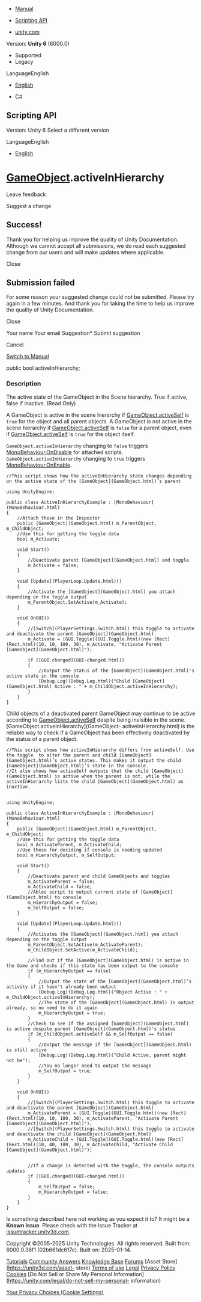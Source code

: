 [ ]()

  * [Manual](../Manual/index.html)
  * [Scripting API](../ScriptReference/index.html)

  * [unity.com](https://unity.com/)

Version: **Unity 6** (6000.0)

  * Supported
  * Legacy

LanguageEnglish

  * [English]()

  * C#

[ ](https://docs.unity3d.com)

## Scripting API

Version: Unity 6 Select a different version

LanguageEnglish

  * [English]()

#  [GameObject](GameObject.html).activeInHierarchy

Leave feedback

Suggest a change

## Success!

Thank you for helping us improve the quality of Unity Documentation. Although
we cannot accept all submissions, we do read each suggested change from our
users and will make updates where applicable.

Close

## Submission failed

For some reason your suggested change could not be submitted. Please <a>try
again</a> in a few minutes. And thank you for taking the time to help us
improve the quality of Unity Documentation.

Close

Your name Your email Suggestion* Submit suggestion

Cancel

[Switch to Manual](../Manual/class-GameObject.html "Go to GameObject Component
in the Manual")

public bool activeInHierarchy;

### Description

The active state of the GameObject in the Scene hierarchy. True if active,
false if inactive. (Read Only)

A GameObject is active in the scene hierarchy if
[GameObject.activeSelf](GameObject-activeSelf.html) is `true` for the object
and all parent objects. A GameObject is not active in the scene hierarchy if
[GameObject.activeSelf](GameObject-activeSelf.html) is `false` for a parent
object, even if [GameObject.activeSelf](GameObject-activeSelf.html) is `true`
for the object itself.  
  
`GameObject.activeInHierarchy` changing to `false` triggers
[MonoBehaviour.OnDisable](MonoBehaviour.OnDisable.html) for attached scripts.
`GameObject.activeInHierarchy` changing to `true` triggers
[MonoBehaviour.OnEnable](MonoBehaviour.OnEnable.html).

    
    
    //This script shows how the activeInHierarchy state changes depending on the active state of the [GameObject](GameObject.html)’s parent  
      
    using UnityEngine;  
      
    public class ActiveInHierarchyExample : [MonoBehaviour](MonoBehaviour.html)
    {
        //Attach these in the Inspector
        public [GameObject](GameObject.html) m_ParentObject, m_ChildObject;
        //Use this for getting the toggle data
        bool m_Activate;  
      
        void Start()
        {
            //Deactivate parent [GameObject](GameObject.html) and toggle
            m_Activate = false;
        }  
      
        void [Update](PlayerLoop.Update.html)()
        {
            //Activate the [GameObject](GameObject.html) you attach depending on the toggle output
            m_ParentObject.SetActive(m_Activate);
        }  
      
        void OnGUI()
        {
            //[Switch](PlayerSettings.Switch.html) this toggle to activate and deactivate the parent [GameObject](GameObject.html)
            m_Activate = [GUI.Toggle](GUI.Toggle.html)(new [Rect](Rect.html)(10, 10, 100, 30), m_Activate, "Activate Parent [GameObject](GameObject.html)");  
      
            if ([GUI.changed](GUI-changed.html))
            {
                //Output the status of the [GameObject](GameObject.html)'s active state in the console
                [Debug.Log](Debug.Log.html)("Child [GameObject](GameObject.html) Active : " + m_ChildObject.activeInHierarchy);
            }
        }
    }
    

Child objects of a deactivated parent GameObject may continue to be active
according to [GameObject.activeSelf](GameObject-activeSelf.html) despite being
invisible in the scene. [GameObject.activeInHierarchy](GameObject-
activeInHierarchy.html) is the reliable way to check if a GameObject has been
effectively deactivated by the status of a parent object.

    
    
    //This script shows how activeInHierarchy differs from activeSelf. Use the toggle  to alter the parent and child [GameObject](GameObject.html)’s active states. This makes it output the child [GameObject](GameObject.html)’s state in the console.
    //It also shows how activeSelf outputs that the child [GameObject](GameObject.html) is active when the parent is not, while the activeInHierarchy lists the child [GameObject](GameObject.html) as inactive.  
      
    
    using UnityEngine;  
      
    public class ActiveInHierarchyExample : [MonoBehaviour](MonoBehaviour.html)
    {
        public [GameObject](GameObject.html) m_ParentObject, m_ChildObject;
        //Use this for getting the toggle data
        bool m_ActivateParent, m_ActivateChild;
        //Use these for deciding if console is needing updated
        bool m_HierarchyOutput, m_SelfOutput;  
      
        void Start()
        {
            //Deactivate parent and child GameObjects and toggles
            m_ActivateParent = false;
            m_ActivateChild = false;
            //Ables script to output current state of [GameObject](GameObject.html) to console
            m_HierarchyOutput = false;
            m_SelfOutput = false;
        }  
      
        void [Update](PlayerLoop.Update.html)()
        {
            //Activates the [GameObject](GameObject.html) you attach depending on the toggle output
            m_ParentObject.SetActive(m_ActivateParent);
            m_ChildObject.SetActive(m_ActivateChild);  
      
            //Find out if the [GameObject](GameObject.html) is active in the Game and checks if this state has been output to the console
            if (m_HierarchyOutput == false)
            {
                //Output the state of the [GameObject](GameObject.html)’s activity if it hasn't already been output
                [Debug.Log](Debug.Log.html)("Object Active : " + m_ChildObject.activeInHierarchy);
                //The state of the [GameObject](GameObject.html) is output already, so no need to do it again
                m_HierarchyOutput = true;
            }
            //Check to see if the assigned [GameObject](GameObject.html) is active despite parent [GameObject](GameObject.html)'s status
            if (m_ChildObject.activeSelf && m_SelfOutput == false)
            {
                //Output the message if the [GameObject](GameObject.html) is still active
                [Debug.Log](Debug.Log.html)("Child Active, parent might not be");
                //You no longer need to output the message
                m_SelfOutput = true;
            }
        }  
      
        void OnGUI()
        {
            //[Switch](PlayerSettings.Switch.html) this toggle to activate and deactivate the parent [GameObject](GameObject.html)
            m_ActivateParent = [GUI.Toggle](GUI.Toggle.html)(new [Rect](Rect.html)(10, 10, 100, 30), m_ActivateParent, "Activate Parent [GameObject](GameObject.html)");
            //[Switch](PlayerSettings.Switch.html) this toggle to activate and deactivate the child [GameObject](GameObject.html)
            m_ActivateChild = [GUI.Toggle](GUI.Toggle.html)(new [Rect](Rect.html)(10, 40, 100, 30), m_ActivateChild, "Activate Child [GameObject](GameObject.html)");  
      
    
            //If a change is detected with the toggle, the console outputs updates
            if ([GUI.changed](GUI-changed.html))
            {
                m_SelfOutput = false;
                m_HierarchyOutput = false;
            }
        }
    }
    

Is something described here not working as you expect it to? It might be a
**Known Issue**. Please check with the Issue Tracker at
[issuetracker.unity3d.com](https://issuetracker.unity3d.com).

Copyright ©2005-2025 Unity Technologies. All rights reserved. Built from:
6000.0.36f1 (02b661dc617c). Built on: 2025-01-14.

[Tutorials](https://unity3d.com/learn) [Community
Answers](https://answers.unity3d.com) [Knowledge
Base](https://support.unity3d.com/hc/en-us)
[Forums](https://forum.unity3d.com) [Asset Store](https://unity3d.com/asset-
store) [Terms of use](https://docs.unity3d.com/Manual/TermsOfUse.html)
[Legal](https://unity.com/legal) [Privacy
Policy](https://unity.com/legal/privacy-policy)
[Cookies](https://unity.com/legal/cookie-policy) [Do Not Sell or Share My
Personal Information](https://unity.com/legal/do-not-sell-my-personal-
information)

[Your Privacy Choices (Cookie Settings)](javascript:void\(0\);)

